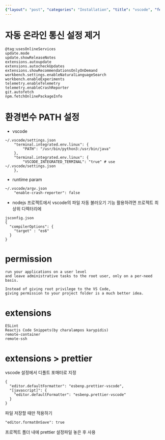 ```yaml
---
{"layout": "post", "categories": "Installation", "title": "vscode", "feature-img": "assets/img/feature_img.png"}
---
```

# 자동 온라인 통신 설정 제거
```
@tag:usesOnlineServices
update.mode
update.showReleaseNotes
extensions.autoupdate
extensions.autocheckUpdates
extensions.showRecommendationsOnlyOnDemand
workbench.settings.enableNaturalLanguageSearch
workbench.enableExperiments
telemetry.enableTelemetry
telemetry.enableCrashReporter
git.autofetch
npm.fetchOnlinePackageInfo
```

# 환경변수 PATH 설정
* vscode
```
~/.vscode/settings.json
    "terminal.integrated.env.linux": {
        "PATH": "/usr/bin/python3:/usr/bin/java"
    },
    "terminal.integrated.env.linux": {
        "VSCODE_INTEGRATED_TERMINAL": "true" # use ~/.vscode/settings.json
    },
```

* runtime param
```
~/.vscode/argv.json
    "enable-crash-reporter": false
```

* nodejs 프로젝트에서 vscode의 파일 자동 불러오기 기능 활용하려면 프로젝트 최상위 디렉터리에 
```
jsconfig.json
{
  "compilerOptions": {
    "target" : "es6"
  }
}
```

# permission
```
run your applications on a user level
and leave administrative tasks to the root user, only on a per-need basis.

Instead of giving root privilege to the VS Code, 
giving permission to your project folder is a much better idea.
```

# extensions
```
ESLint
Reactjs Code Snippets(by charalampos karypidis)
remote-container
remote-ssh
```

# extensions > prettier
vscode 설정에서 디폴트 포매터로 지정
```
{
  "editor.defaultFormatter": "esbenp.prettier-vscode",
  "[javascript]": {
    "editor.defaultFormatter": "esbenp.prettier-vscode"
  }
}
```
파일 저장할 때만 적용하기
```
"editor.formatOnSave": true
```
프로젝트 폴더 내에 prettier 설정파일 놓은 후 사용



